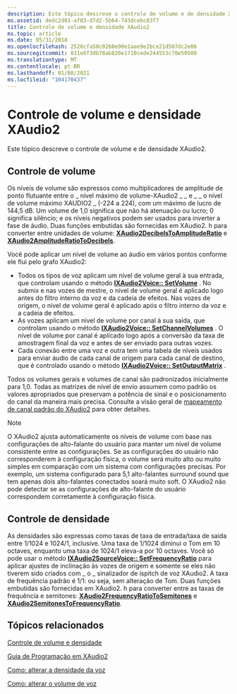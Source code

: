 ```yaml
---
description: Este tópico descreve o controle de volume e de densidade XAudio2.
ms.assetid: dedc2d01-af83-d7d2-5b64-743dcebc83f7
title: Controle de volume e densidade XAudio2
ms.topic: article
ms.date: 05/31/2018
ms.openlocfilehash: 2526cfa50c0260e90e1aae9e2bce21d507dc2e06
ms.sourcegitcommit: 831e8f3db78ab820e1710cede244553c70e50500
ms.translationtype: MT
ms.contentlocale: pt-BR
ms.lasthandoff: 01/08/2021
ms.locfileid: "104170437"
---
```

# <a name="xaudio2-volume-and-pitch-control"></a>Controle de volume e densidade XAudio2

Este tópico descreve o controle de volume e de densidade XAudio2.

## <a name="volume-control"></a>Controle de volume

Os níveis de volume são expressos como multiplicadores de amplitude de ponto flutuante entre o \_ nível máximo de volume-XAudio2 \_ \_ e \_ \_ o nível de volume máximo XAUDIO2 \_ (-224 a 224), com um máximo de lucro de 144,5 dB. Um volume de 1,0 significa que não há atenuação ou lucro; 0 significa silêncio; e os níveis negativos podem ser usados para inverter a fase de áudio. Duas funções embutidas são fornecidas em XAudio2. h para converter entre unidades de volume: [**XAudio2DecibelsToAmplitudeRatio**](/windows/desktop/api/xaudio2/nf-xaudio2-xaudio2decibelstoamplituderatio) e [**XAudio2AmplitudeRatioToDecibels**](/windows/desktop/api/xaudio2/nf-xaudio2-xaudio2amplituderatiotodecibels).

Você pode aplicar um nível de volume ao áudio em vários pontos conforme ele flui pelo grafo XAudio2:

-   Todos os tipos de voz aplicam um nível de volume geral à sua entrada, que controlam usando o método [**IXAudio2Voice:: SetVolume**](/windows/win32/api/xaudio2/nf-xaudio2-ixaudio2voice-setvolume) . No submix e nas vozes de mestre, o nível de volume geral é aplicado logo antes do filtro interno da voz e da cadeia de efeitos. Nas vozes de origem, o nível de volume geral é aplicado após o filtro interno da voz e a cadeia de efeitos.
-   As vozes aplicam um nível de volume por canal à sua saída, que controlam usando o método [**IXAudio2Voice:: SetChannelVolumes**](/windows/win32/api/xaudio2/nf-xaudio2-ixaudio2voice-setchannelvolumes) . O nível de volume por canal é aplicado logo após a conversão da taxa de amostragem final da voz e antes de ser enviado para outras vozes.
-   Cada conexão entre uma voz e outra tem uma tabela de níveis usados para enviar áudio de cada canal de origem para cada canal de destino, que é controlado usando o método [**IXAudio2Voice:: SetOutputMatrix**](/windows/win32/api/xaudio2/nf-xaudio2-ixaudio2voice-setoutputmatrix) .

Todos os volumes gerais e volumes de canal são padronizados inicialmente para 1,0. Todas as matrizes de nível de envio assumem como padrão os valores apropriados que preservam a potência de sinal e o posicionamento do canal da maneira mais precisa. Consulte a visão geral de [mapeamento de canal padrão do XAudio2](xaudio2-default-channel-mapping.md) para obter detalhes.

> [!Note]  
> O XAudio2 ajusta automaticamente os níveis de volume com base nas configurações de alto-falante do usuário para manter um nível de volume consistente entre as configurações. Se as configurações do usuário não corresponderem à configuração física, o volume será muito alto ou muito simples em comparação com um sistema com configurações precisas. Por exemplo, um sistema configurado para 5,1 alto-falantes surround sound que tem apenas dois alto-falantes conectados soará muito soft. O XAudio2 não pode detectar se as configurações de alto-falante do usuário correspondem corretamente à configuração física.

 

## <a name="pitch-control"></a>Controle de densidade

As densidades são expressas como taxas de taxa de entrada/taxa de saída entre 1/1024 e 1024/1, inclusive. Uma taxa de 1/1024 diminui o Tom em 10 octaves, enquanto uma taxa de 1024/1 eleva-a por 10 octaves. Você só pode usar o método [**IXAudio2SourceVoice:: SetFrequencyRatio**](/windows/win32/api/xaudio2/nf-xaudio2-ixaudio2sourcevoice-setfrequencyratio) para aplicar ajustes de inclinação às vozes de origem e somente se eles não tiverem sido criados com \_ o \_ sinalizador de ispitch de voz XAudio2. A taxa de frequência padrão é 1/1: ou seja, sem alteração de Tom. Duas funções embutidas são fornecidas em XAudio2. h para converter entre as taxas de frequência e semitones: [**XAudio2FrequencyRatioToSemitones**](/windows/desktop/api/xaudio2/nf-xaudio2-xaudio2frequencyratiotosemitones) e [**XAudio2SemitonesToFrequencyRatio**](/windows/desktop/api/xaudio2/nf-xaudio2-xaudio2semitonestofrequencyratio).

## <a name="related-topics"></a>Tópicos relacionados

<dl> <dt>

[Controle de volume e densidade](volume-and-pitch-control.md)
</dt> <dt>

[Guia de Programação em XAudio2](programming-guide.md)
</dt> <dt>

[Como: alterar a densidade da voz](how-to--change-voice-pitch.md)
</dt> <dt>

[Como: alterar o volume de voz](how-to--change-voice-volume.md)
</dt> </dl>

 

 
